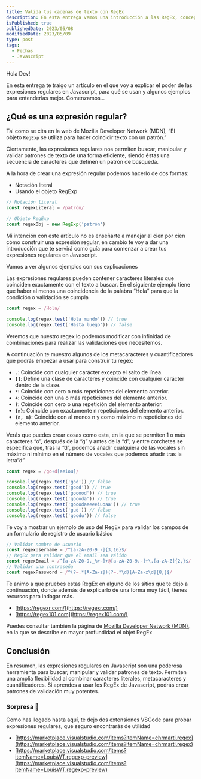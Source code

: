 ```yaml
---
title: Valida tus cadenas de texto con RegEx
description: En esta entrega vemos una introducción a las RegEx, conceptos básicos, unos enlaces interesantes para seguir aprendiendo y extensiones de vscode
isPublished: true
publishedDate: 2023/05/08
modifiedDate: 2023/05/09
type: post
tags:
  - Fechas
  - Javascript
---
```


Hola Dev!

En esta entrega te traigo un artículo en el que voy a explicar el poder de las expresiones regulares en Javascript, para qué se usan y algunos ejemplos para entenderlas mejor. Comenzamos…

## ¿Qué es una expresión regular?

Tal como se cita en la web de Mozilla Developer Network (MDN), “El objeto `RegExp` se utiliza para hacer coincidir texto con un patrón.”

Ciertamente, las expresiones regulares nos permiten buscar, manipular y validar patrones de texto de una forma eficiente, siendo éstas una secuencia de caracteres que definen un patrón de búsqueda.

A la hora de crear una expresión regular podemos hacerlo de dos formas:

- Notación literal
- Usando el objeto RegExp

```jsx
// Notación literal
const regexLiteral = /patrón/

// Objeto RegExp
const regexObj = new RegExp('patrón')
```

Mi intención con este artículo no es enseñarte a manejar al cien por cien cómo construir una expresión regular, en cambio te voy a dar una introducción que te servirá como guía para comenzar a crear tus expresiones regulares en Javascript.

Vamos a ver algunos ejemplos con sus explicaciones

Las expresiones regulares pueden contener caracteres literales que coinciden exactamente con el texto a buscar. En el siguiente ejemplo tiene que haber al menos una coincidencia de la palabra “Hola” para que la condición o validación se cumpla

```jsx
const regex = /Hola/

console.log(regex.test('Hola mundo')) // true
console.log(regex.test('Hasta luego')) // false
```

Veremos que nuestro regex lo podemos modificar con infinidad de combinaciones para realizar las validaciones que necesitemos.

A continuación te muestro algunos de los metacaracteres y cuantificadores que podrás empezar a usar para construir tu regex:

- **`.`**: Coincide con cualquier carácter excepto el salto de línea.
- **`[]`**: Define una clase de caracteres y coincide con cualquier carácter dentro de la clase.
- `*`: Coincide con cero o más repeticiones del elemento anterior.
- **`+`**: Coincide con una o más repeticiones del elemento anterior.
- **`?`**: Coincide con cero o una repetición del elemento anterior.
- **`{n}`**: Coincide con exactamente n repeticiones del elemento anterior.
- **`{n, m}`**: Coincide con al menos n y como máximo m repeticiones del elemento anterior.

Verás que puedes crear cosas como esta, en la que se permiten 1 o más caracteres “o”, después de la “g” y antes de la “d”; y entre corchetes se especifica que, tras la “d”, podemos añadir cualquiera de las vocales sin máximo ni mínimo en el número de vocales que podemos añadir tras la letra”d”

```jsx
const regex = /go+d[aeiou]/

console.log(regex.test('god')) // false
console.log(regex.test('good')) // true
console.log(regex.test('gooood')) // true
console.log(regex.test('goooda')) // true
console.log(regex.test('gooodaeeeeiuoaa')) // true
console.log(regex.test('gud')) // false
console.log(regex.test('goodu')) // false
```

Te voy a mostrar un ejemplo de uso del RegEx para validar los campos de un formulario de registro de usuario básico

```jsx
// Validar nombre de usuario
const regexUsername = /^[a-zA-Z0-9_-]{3,16}$/
// RegEx para validar que el email sea válido
const regexEmail = /^[a-zA-Z0-9._%+-]+@[a-zA-Z0-9.-]+\.[a-zA-Z]{2,}$/
// Validar una contraseña
const regexPassword = /^(?=.*[A-Za-z])(?=.*\d)[A-Za-z\d]{8,}$/
```

Te animo a que pruebes estas RegEx en alguno de los sitios que te dejo a continuación, donde además de explicarlo de una forma muy fácil, tienes recursos para indagar más.

- [https://regexr.com/](https://regexr.com/)
- [https://regex101.com](https://regex101.com/)

Puedes consultar también la página de [Mozilla Developer Network (MDN)](<[https://developer.mozilla.org/es/docs/Web/JavaScript/Reference/Global_Objects/RegExp](https://developer.mozilla.org/es/docs/Web/JavaScript/Reference/Global_Objects/RegExp)>), en la que se describe en mayor profundidad el objet RegEx

## Conclusión

En resumen, las expresiones regulares en Javascript son una poderosa herramienta para buscar, manipular y validar patrones de texto. Permiten una amplia flexibilidad al combinar caracteres literales, metacaracteres y cuantificadores. Si aprendes a usar los RegEx de Javascript, podrás crear patrones de validación muy potentes.

### Sorpresa 🎉

Como has llegado hasta aquí, te dejo dos extensiones VSCode para probar expresiones regulares, que seguro encontrarás de utilidad

- [https://marketplace.visualstudio.com/items?itemName=chrmarti.regex](https://marketplace.visualstudio.com/items?itemName=chrmarti.regex)
- [https://marketplace.visualstudio.com/items?itemName=LouisWT.regexp-preview](https://marketplace.visualstudio.com/items?itemName=LouisWT.regexp-preview)
